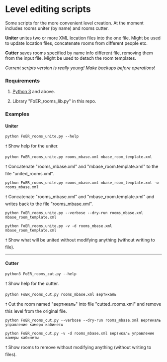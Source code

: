 # Level editing scripts
Some scripts for the more convenient level creation. At the moment includes rooms uniter (by name) and rooms cutter.

**Uniter** unites two or more XML location files into the one file. Might be used to update location files, concatenate rooms from different people etc.

**Cutter** saves rooms specified by name info different file, removing them from the input file. Might be used to detach the room templates.

_Current scripts version is really young! Make backups before operations!_


### Requirements

1. [Python 3](https://www.python.org/downloads/) and above.

2. Library "FoER_rooms_lib.py" in this repo.


### Examples

#### Uniter
```
python FoER_rooms_unite.py --help
```
🠕 Show help for the uniter.

```
python FoER_rooms_unite.py rooms_mbase.xml mbase_room_template.xml
```
🠕 Concatenate "rooms_mbase.xml" and "mbase_room.template.xml" to the file "united_rooms.xml".

```
python FoER_rooms_unite.py rooms_mbase.xml mbase_room_template.xml -o rooms_mbase.xml
```
🠕 Concatenate "rooms_mbase.xml" and "mbase_room.template.xml" and writes back to the file "rooms_mbase.xml".

```
python FoER_rooms_unite.py --verbose --dry-run rooms_mbase.xml mbase_room_template.xml
```
```
python FoER_rooms_unite.py -v -d rooms_mbase.xml mbase_room_template.xml
```
🠕 Show what will be united without modifying anything (without writing to file).


---

#### Cutter
```
python3 FoER_rooms_cut.py --help
```
🠕 Show help for the cutter.

```
python FoER_rooms_cut.py rooms_mbase.xml вертикаль
```
🠕 Cut the room named "вертикаль" into file "cutted_rooms.xml" and remove this level from the original file.

```
python FoER_rooms_cut.py --verbose --dry-run rooms_mbase.xml вертикаль управление камеры кабинеты
```
```
python FoER_rooms_cut.py -v -d rooms_mbase.xml вертикаль управление камеры кабинеты
```
🠕 Show rooms to remove without modifying anything (without writing to files).

